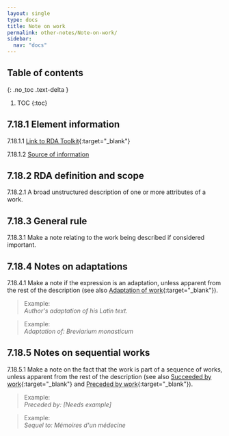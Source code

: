 ```yaml
---
layout: single
type: docs
title: Note on work
permalink: other-notes/Note-on-work/
sidebar:
  nav: "docs"
---
```


## Table of contents
{: .no_toc .text-delta }

1. TOC
{:toc}

## 7.18.1 Element information

<a name="7.18.1.1">7.18.1.1</a> [Link to RDA Toolkit](https://beta.rdatoolkit.org/Content/Index?externalId=en-US_ala-521fa629-f515-3247-9db0-f03e8736bf15){:target="_blank"}

<a name="7.18.1.2">7.18.1.2</a> [Source of information](/DCRMR/other-notes/)

## 7.18.2 RDA definition and scope

<a name="7.18.2.1">7.18.2.1</a> A broad unstructured description of one or more attributes of a work.

## 7.18.3 General rule

<a name="7.18.3.1">7.18.3.1</a> Make a note relating to the work being described if considered important.

## 7.18.4 Notes on adaptations

<a name="7.18.4.1">7.18.4.1</a> Make a note if the expression is an adaptation, unless apparent from the rest of the description (see also [Adaptation of work](https://beta.rdatoolkit.org/Content/Index?externalId=en-US_ala-57699478-384d-3243-b250-b6f08b8379e7){:target="_blank"}).

>Example:  
><CITE>Author's adaptation of his Latin text.</CITE>

>Example:  
><CITE>Adaptation of: Breviarium monasticum</CITE>

## 7.18.5 Notes on sequential works

<a name="7.18.5.1">7.18.5.1</a> Make a note on the fact that the work is part of a sequence of works, unless apparent from the rest of the description (see also [Succeeded by work](https://beta.rdatoolkit.org/Content/Index?externalId=en-US_ala-948e6981-db86-3738-bc36-6650ff6330f1){:target="_blank"} and [Preceded by work](https://beta.rdatoolkit.org/Content/Index?externalId=en-US_ala-e9b23ff8-cfc6-3a5a-a9ef-8019a8aaf1f0){:target="_blank"}).

>Example:  
><CITE>Preceded by: [Needs example]</CITE>

>Example:  
><CITE>Sequel to: Mémoires d'un médecine</CITE>
